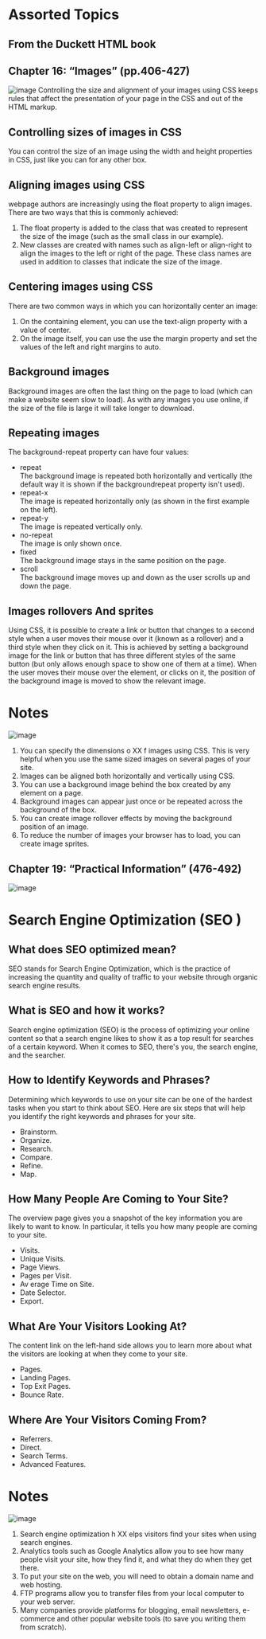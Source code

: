 #  Assorted Topics
## From the Duckett HTML book
## Chapter 16: “Images” (pp.406-427)
![image](https://www.chapter16.org/wp-content/themes/chapter16/img/c16-banner.jpg)
Controlling the size and alignment of
your images using CSS keeps rules that
affect the presentation of your page in
the CSS and out of the HTML markup.
## Controlling sizes of images in CSS
You can control the size of an
image using the width and
height properties in CSS, just
like you can for any other box.
## Aligning images using CSS
webpage authors are increasingly
using the float property to align
images. There are two ways that
this is commonly achieved:
1. The float property is added
to the class that was created to
represent the size of the image
(such as the small class in our
example).
2. New classes are created with
names such as align-left or
align-right to align the images
to the left or right of the page.
These class names are used in
addition to classes that indicate
the size of the image.
## Centering images using CSS
There are two common ways in which you
can horizontally center an image:
1. On the containing element,
you can use the text-align
property with a value of center.
2. On the image itself, you can
use the use the margin property
and set the values of the left and
right margins to auto.
## Background images
Background images are often
the last thing on the page to
load (which can make a website
seem slow to load). As with any
images you use online, if the
size of the file is large it will take
longer to download.
## Repeating images
The background-repeat
property can have four values:
* repeat   
The background image is
repeated both horizontally and
vertically (the default way it
is shown if the backgroundrepeat
property isn't used).
* repeat-x    
The image is repeated
horizontally only (as shown in
the first example on the left).
* repeat-y    
The image is repeated vertically
only.
* no-repeat    
The image is only shown once.
* fixed   
The background image stays in
the same position on the page.
* scroll   
The background image moves
up and down as the user scrolls
up and down the page.
## Images rollovers And sprites
Using CSS, it is possible to create
a link or button that changes to a
second style when a user moves
their mouse over it (known as a
rollover) and a third style when
they click on it.
This is achieved by setting a
background image for the link or
button that has three different
styles of the same button (but
only allows enough space to
show one of them at a time). When the user moves their
mouse over the element, or
clicks on it, the position of the
background image is moved to
show the relevant image.
# Notes
![image](https://9to5mac.com/wp-content/uploads/sites/6/2019/03/Untitled.png?w=1500)
1. You can specify the dimensions o XX f images using CSS. This is very helpful when you use the same sized
images on several pages of your site.
3. Images can be aligned both horizontally and vertically
using CSS.
4. You can use a background image behind the box
created by any element on a page.
5. Background images can appear just once or be
repeated across the background of the box.
6. You can create image rollover effects by moving the
background position of an image.
7. To reduce the number of images your browser has to
load, you can create image sprites.
## Chapter 19: “Practical Information” (476-492)
![image](https://i.ytimg.com/vi/F2hMMK2TxHQ/maxresdefault.jpg)
# Search Engine Optimization (SEO )

## What does SEO optimized mean?
SEO stands for Search Engine Optimization, which is the practice of increasing the quantity and quality of traffic to your website through organic search engine results.
## What is SEO and how it works?
Search engine optimization (SEO) is the process of optimizing your online content so that a search engine likes to show it as a top result for searches of a certain keyword. When it comes to SEO, there's you, the search engine, and the searcher.

## How to Identify Keywords and Phrases?
Determining which keywords to use on your site can be one of the
hardest tasks when you start to think about SEO. Here are six steps that
will help you identify the right keywords and phrases for your site.
* Brainstorm.
* Organize.
* Research.
* Compare.
* Refine.
* Map.
## How Many People Are Coming to Your Site?
The overview page gives you a snapshot of the key information you are
likely to want to know. In particular, it tells you how many people are
coming to your site.
* Visits.
* Unique Visits.
* Page Views.
* Pages per Visit.
* Av erage Time on Site.
* Date Selector.
* Export.
## What Are Your Visitors Looking At?
The content link on the left-hand side allows
you to learn more about what the visitors are
looking at when they come to your site.
* Pages.
* Landing Pages.
* Top Exit Pages.
* Bounce Rate.
## Where Are Your Visitors Coming From?
* Referrers.
* Direct.
* Search Terms.
* Advanced Features.

# Notes
![image](https://9to5mac.com/wp-content/uploads/sites/6/2019/03/Untitled.png?w=1500)
1. Search engine optimization h XX elps visitors find your
sites when using search engines.
2. Analytics tools such as Google Analytics allow you to
see how many people visit your site, how they find it,
and what they do when they get there.
3. To put your site on the web, you will need to obtain a
domain name and web hosting.
4. FTP programs allow you to transfer files from your
local computer to your web server.
5. Many companies provide platforms for blogging, email newsletters, e-commerce and other popular website
tools (to save you writing them from scratch).
